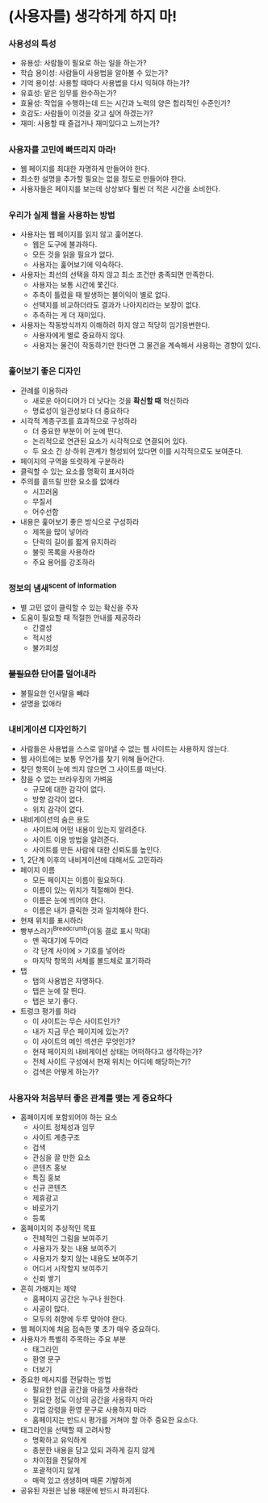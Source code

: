 # (사용자를) 생각하게 하지 마!

### 사용성의 특성  
- 유용성: 사람들이 필요로 하는 일을 하는가?
- 학습 용이성: 사람들이 사용법을 알아볼 수 있는가?
- 기억 용이성: 사용할 때마다 사용법을 다시 익혀야 하는가?
- 유효성: 맡은 임무를 완수하는가?
- 효율성: 작업을 수행하는데 드는 시간과 노력의 양은 합리적인 수준인가?
- 호감도: 사람들이 이것을 갖고 싶어 하겠는가?
- 재미: 사용할 때 즐겁거나 재미있다고 느끼는가?

##

### 사용자를 고민에 빠뜨리지 마라!
- 웹 페이지를 최대한 자명하게 만들어야 한다.  
- 최소한 설명을 추가할 필요는 없을 정도로 만들어야 한다.
- 사용자들은 페이지를 보는데 상상보다 훨씬 더 적은 시간을 소비한다.  

##

### 우리가 실제 웹을 사용하는 방법
- 사용자는 웹 페이지를 읽지 않고 훑어본다.
  - 웹은 도구에 불과하다.
  - 모든 것을 읽을 필요가 없다.
  - 사용자는 훑어보기에 익숙하다. 
- 사용자는 최선의 선택을 하지 않고 최소 조건만 충족되면 만족한다.
  - 사용자는 보통 시간에 쫓긴다.
  - 추측이 틀렸을 때 발생하는 불이익이 별로 없다.
  - 선택지를 비교하더라도 결과가 나아지리라는 보장이 없다.
  - 추측하는 게 더 재미있다.
- 사용자는 작동방식까지 이해하려 하지 않고 적당히 임기응변한다.
  - 사용자에게 별로 중요하지 않다.
  - 사용자는 물건이 작동하기만 한다면 그 물건을 계속해서 사용하는 경향이 있다.

##

### 훑어보기 좋은 디자인
- 관례를 이용하라
  - 새로운 아이디어가 더 낫다는 것을 **확신할 때** 혁신하라
  - 명료성이 일관성보다 더 중요하다
- 시각적 계층구조를 효과적으로 구성하라
  - 더 중요한 부분이 어 눈에 띈다.
  - 논리적으로 연관된 요소가 시각적으로 연결되어 있다.
  - 두 요소 간 상·하위 관계가 형성되어 있다면 이를 시각적으로도 보여준다.
- 페이지의 구역을 또렷하게 구분하라
- 클릭할 수 있는 요소를 명확히 표시하라
- 주의를 흩뜨릴 만한 요소를 없애라
  - 시끄러움
  - 무질서
  - 어수선함
- 내용은 훑어보기 좋은 방식으로 구성하라
  - 제목을 많이 넣어라
  - 단락의 길이를 짧게 유지하라
  - 불릿 목록을 사용하라
  - 주요 용어를 강조하라

##

### 정보의 냄새<sup>scent of information</sup>
- 별 고민 없이 클릭할 수 있는 확신을 주자
- 도움이 필요할 때 적절한 안내를 제공하라
  - 간결성
  - 적시성
  - 불가피성

##

### ~~불필요한~~ 단어를 덜어내라
- 불필요한 인사말을 빼라
- 설명을 없애라

##

### 내비게이션 디자인하기
- 사람들은 사용법을 스스로 알아낼 수 없는 웹 사이트는 사용하지 않는다.
- 웹 사이트에는 보통 무언가를 찾기 위해 들어간다.
- 찾던 항목이 눈에 띄지 않으면 그 사이트를 떠난다.
- 참을 수 없는 브라우징의 가벼움
  - 규모에 대한 감각이 없다.
  - 방향 감각이 없다.
  - 위치 감각이 없다.
- 내비게이션의 숨은 용도
  - 사이트에 어떤 내용이 있는지 알려준다.
  - 사이트 이용 방법을 알려준다.
  - 사이트를 만든 사람에 대한 신뢰도를 높인다.
- 1, 2단계 이후의 내비게이션에 대해서도 고민하라
- 페이지 이름
  - 모든 페이지는 이름이 필요하다.
  - 이름이 있는 위치가 적절해야 한다.
  - 이름은 눈에 띄어야 한다.
  - 이름은 내가 클릭한 것과 일치해야 한다.
- 현재 위치를 표시하라
- 빵부스러기<sup>Breadcrumb</sup>(이동 결로 표시 막대)
  - 맨 꼭대기에 두어라
  - 각 단계 사이에 > 기호를 넣어라
  - 마지막 항목의 서체를 볼드체로 표기하라
- 탭
  - 탭의 사용법은 자명하다.
  - 탭은 눈에 잘 띈다.
  - 탭은 보기 좋다.
- 트렁크 평가를 하라
  - 이 사이트는 무슨 사이트인가?
  - 내가 지금 무슨 페이지에 있는가?
  - 이 사이트의 메인 섹션은 무엇인가?
  - 현재 페이지의 내비게이션 상태는 어떠하다고 생각하는가?
  - 전체 사이트 구성에서 현재 위치는 어디에 해당하는가?
  - 검색은 어떻게 하는가?

##

### 사용자와 처음부터 좋은 관계를 맺는 게 중요하다
- 홈페이지에 포함되어야 하는 요소
  - 사이트 정체성과 임무
  - 사이트 계층구조
  - 검색
  - 관심을 끌 만한 요소
  - 콘텐츠 홍보
  - 특집 홍보
  - 신규 콘텐츠
  - 제휴광고
  - 바로가기
  - 등록
- 홈페이지의 추상적인 목표
  - 전체적인 그림을 보여주기
  - 사용자가 찾는 내용 보여주기
  - 사용자가 찾지 않는 내용도 보여주기
  - 어디서 시작할지 보여주기
  - 신뢰 쌓기
- 흔히 가해지는 제약
  - 홈페이지 공간은 누구나 원한다.
  - 사공이 많다.
  - 모두의 취향에 두루 맞아야 한다.
- 웹 페이지에 처음 접속한 몇 초가 매우 중요하다.
- 사용자가 특별히 주목하는 주요 부분
  - 태그라인
  - 환영 문구
  - 더보기
- 중요한 메시지를 전달하는 방법
  - 필요한 만큼 공간을 마음껏 사용하라
  - 필요한 정도 이상의 공간을 사용하지 마라
  - 기업 강령을 환영 문구로 사용하지 마라
  - 홈페이지는 반드시 평가를 거쳐야 할 아주 중요한 요소다.
- 태그라인을 선택할 때 고려사항
  - 명확하고 유익하게
  - 충분한 내용을 담고 있되 과하게 길지 않게
  - 차이점을 전달하게
  - 포괄적이지 않게
  - 매력 있고 생생하며 때론 기발하게
- 공유된 자원은 남용 때문에 반드시 파괴된다.

##
